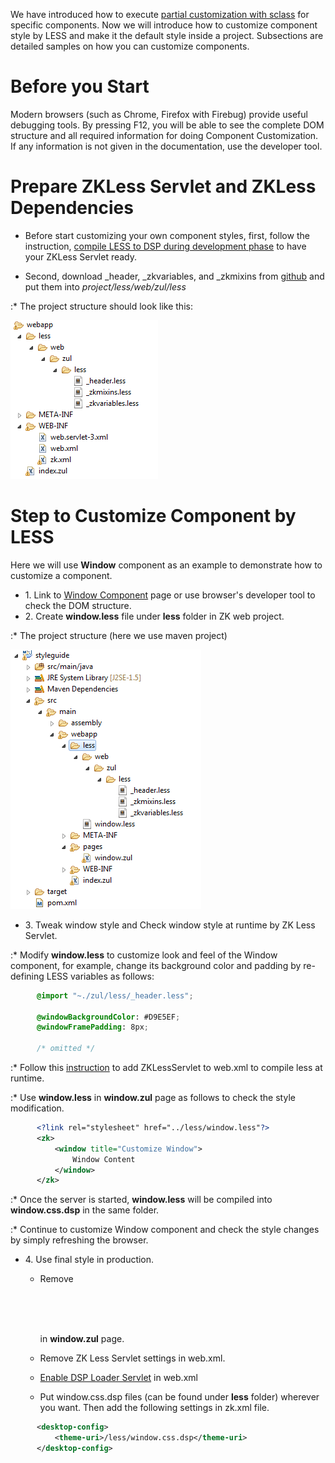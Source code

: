 We have introduced how to execute [ partial customization with sclass](ZK_Style_Customization_Guide/Look_and_Feel_customization/Partical_customize_with_Sclass_and_Zclass)
for specific components. Now we will introduce how to customize
component style by LESS and make it the default style inside a project.
Subsections are detailed samples on how you can customize components.

# Before you Start

Modern browsers (such as Chrome, Firefox with Firebug) provide useful
debugging tools. By pressing F12, you will be able to see the complete
DOM structure and all required information for doing Component
Customization. If any information is not given in the documentation, use
the developer tool.

# Prepare ZKLess Servlet and ZKLess Dependencies

- Before start customizing your own component styles, first, follow the
  instruction, [compile LESS to DSP during development phase]({{site.baseurl}}/zk_style_customization_guide/integrate_with_less/how_zk_works_with_less/compile_less#Compile_LESS_to_DSP_during_Development_phase)
  to have your ZKLess Servlet ready.

<!-- -->

- Second, download \_header, \_zkvariables, and \_zkmixins from
  [github](https://github.com/zkoss/zk/tree/master/zul/src/archive/web/zul/less)
  and put them into *project/less/web/zul/less*

:\* The project structure should look like this:

  
  
![](images/Zkless_servlet_scaffod.png)

# Step to Customize Component by LESS

Here we will use **Window** component as an example to demonstrate how
to customize a component.

- 1\. Link to [ Window Component](ZK_Style_Customization_Guide/Look_and_Feel_customization/Customize_Component/Window)
  page or use browser's developer tool to check the DOM structure.
- 2\. Create **window.less** file under **less** folder in ZK web
  project.

:\* The project structure (here we use maven project)

  
  
![](images/Styleguide_prj_str.png)

- 3\. Tweak window style and Check window style at runtime by ZK Less
  Servlet.

:\* Modify **window.less** to customize look and feel of the Window
component, for example, change its background color and padding by
re-defining LESS variables as follows:

<div style="margin-left: 3em">

```css
@import "~./zul/less/_header.less";

@windowBackgroundColor: #D9E5EF;
@windowFramePadding: 8px;

/* omitted */
```

</div>

:\* Follow this [ instruction](ZK_Style_Customization_Guide/Integrate_with_LESS/How_ZK_works_with_LESS/Compile_LESS#Compile_LESS_to_DSP_during_Development_phase)
to add ZKLessServlet to web.xml to compile less at runtime.

:\* Use **window.less** in **window.zul** page as follows to check the
style modification.

<div style="margin-left: 3em">

```xml
<?link rel="stylesheet" href="../less/window.less"?>
<zk>
    <window title="Customize Window">
        Window Content
    </window>
</zk>
```

</div>

:\* Once the server is started, **window.less** will be compiled into
**window.css.dsp** in the same folder.

:\* Continue to customize Window component and check the style changes
by simply refreshing the browser.

- 4\. Use final style in production.
  - Remove <code>
    <?link rel="stylesheet" href="../less/window.less"?>

    </code> in **window.zul** page.
  - Remove ZK Less Servlet settings in web.xml.
  - [ Enable DSP Loader Servlet]({{site.baseurl}}/zk_dev_ref/supporting_utilities/dsp)
    in web.xml
  - Put window.css.dsp files (can be found under **less** folder)
    wherever you want. Then add the following settings in zk.xml file.

<div style="margin-left: 3em">

```xml
<desktop-config>
    <theme-uri>/less/window.css.dsp</theme-uri>
</desktop-config>
```

</div>
